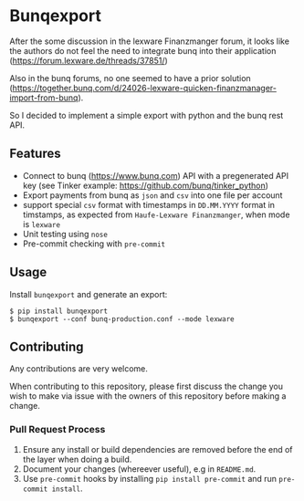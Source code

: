 # Bunqexport

After the some discussion in the lexware Finanzmanger forum, it looks
like the authors do not feel the need to integrate bunq into their
application (https://forum.lexware.de/threads/37851/)

Also in the bunq forums, no one seemed to have a prior solution
(https://together.bunq.com/d/24026-lexware-quicken-finanzmanager-import-from-bunq).

So I decided to implement a simple export with python and the bunq
rest API.

## Features

* Connect to bunq (https://www.bunq.com) API with a pregenerated API
  key (see Tinker example: https://github.com/bunq/tinker_python)
* Export payments from bunq as `json` and `csv` into one file per
  account
* support special `csv` format with timestamps in `DD.MM.YYYY` format
  in timstamps, as expected from `Haufe-Lexware Finanzmanger`, when
  mode is `lexware`
* Unit testing using `nose`
* Pre-commit checking with `pre-commit`

## Usage

Install `bunqexport` and generate an export:

```
$ pip install bunqexport
$ bunqexport --conf bunq-production.conf --mode lexware
```

## Contributing

Any contributions are very welcome.

When contributing to this repository, please first discuss the change
you wish to make via issue with the owners of this repository before
making a change.

### Pull Request Process

1. Ensure any install or build dependencies are removed before the end
   of the layer when doing a build.
2. Document your changes (whereever useful), e.g in `README.md`.
3. Use `pre-commit` hooks by installing `pip install
   pre-commit` and run `pre-commit install`.
